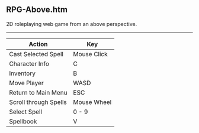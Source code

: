 RPG-Above.htm
-------------

2D roleplaying web game from an above perspective.

---

Action                | Key
----------------------|------------
Cast Selected Spell   | Mouse Click
Character Info        | C
Inventory             | B
Move Player           | WASD
Return to Main Menu   | ESC
Scroll through Spells | Mouse Wheel
Select Spell          | 0 - 9
Spellbook             | V
